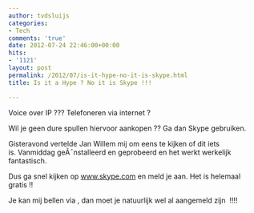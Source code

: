 ```yaml
---
author: tvdsluijs
categories:
- Tech
comments: 'true'
date: 2012-07-24 22:46:00+00:00
hits:
- '1121'
layout: post
permalink: /2012/07/is-it-hype-no-it-is-skype.html
title: Is it a Hype ? No it is Skype !!!

---
```

Voice over IP ??? Telefoneren via internet ?

Wil je geen dure spullen hiervoor aankopen ?? Ga dan Skype gebruiken.

Gisteravond vertelde Jan Willem mij om eens te kijken of dit iets  
is. Vanmiddag geÃ¯nstalleerd en geprobeerd en het werkt werkelijk  
fantastisch.

Dus ga snel kijken op www.skype.com en meld je aan. Het is helemaal gratis !!

Je kan mij bellen via , dan moet je natuurlijk wel al aangemeld zijn  !!!!